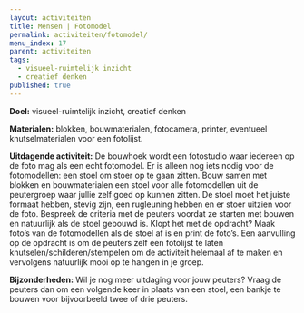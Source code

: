 ```yaml
---
layout: activiteiten
title: Mensen | Fotomodel
permalink: activiteiten/fotomodel/
menu_index: 17
parent: activiteiten
tags:
  - visueel-ruimtelijk inzicht
  - creatief denken
published: true
---
```


**Doel:** visueel-ruimtelijk inzicht, creatief denken

<p style="margin-top: 10px;"/>

**Materialen:** blokken, bouwmaterialen, fotocamera, printer, eventueel knutselmaterialen voor een fotolijst.

<p style="margin-top: 10px;"/>

**Uitdagende activiteit:** De bouwhoek wordt een fotostudio waar iedereen op de foto mag als een echt fotomodel. Er is alleen nog iets nodig voor de fotomodellen: een stoel om stoer op te gaan zitten. Bouw samen met blokken en bouwmaterialen een stoel voor alle fotomodellen uit de peutergroep waar jullie zelf goed op kunnen zitten. De stoel moet het juiste formaat hebben, stevig zijn, een rugleuning hebben en er stoer uitzien voor de foto. Bespreek de criteria met de peuters voordat ze starten met bouwen en natuurlijk als de stoel gebouwd is. Klopt het met de opdracht? Maak foto’s van de fotomodellen als de stoel af is en print de foto’s. Een aanvulling op de opdracht is om de peuters zelf een fotolijst te laten knutselen/schilderen/stempelen om de activiteit helemaal af te maken en vervolgens natuurlijk mooi op te hangen in je groep.

<p style="margin-top: 10px;"/>

**Bijzonderheden:** Wil je nog meer uitdaging voor jouw peuters? Vraag de peuters dan om een volgende keer in plaats van een stoel, een bankje te bouwen voor bijvoorbeeld twee of drie peuters.
